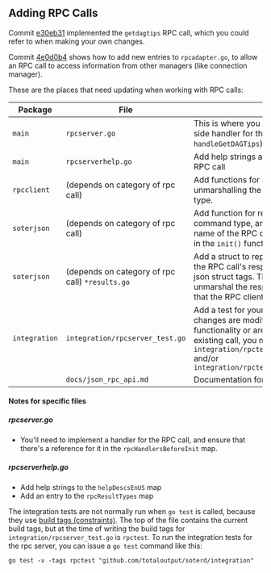 ## Adding RPC Calls

Commit [e30eb31](https://github.com/totaloutput/soterd/commit/e30eb319feb1d92bc286190633c47d288c9d7e9c) implemented the `getdagtips` RPC call, which you could refer to when making your own changes.

Commit [4e0d0b4](https://github.com/totaloutput/soterd/commit/4e0d0b4c0c69ed3049d3cc66ef42068b3a9a7b71) shows how to add new entries to `rpcadapter.go`, to allow an RPC call to access information from other managers (like connection manager).

These are the places that need updating when working with RPC calls:

|Package|File|Why?|
|---|----|----|
|`main`|`rpcserver.go`|This is where you implement the server-side handler for the call (ex: `handleGetDAGTips`)|
|`main`|`rpcserverhelp.go`|Add help strings and result types for the RPC call|
|`rpcclient`|(depends on category of rpc call)|Add functions for sending RPC call, and unmarshalling the response into a result type.|
|`soterjson`|(depends on category of rpc call)|Add function for returning a new RPC call command type, and register it with the name of the RPC call (`MustRegisterCmd()`) in the `init()` function.|
|`soterjson`|(depends on category of rpc call) `*results.go`|Add a struct to represent the payload of the RPC call's response. Don't forget the json struct tags. This will be used to unmarshal the response into a result type that the RPC client can work with.|
|`integration`|`integration/rpcserver_test.go`|Add a test for your new RPC call. If your changes are modifying existing functionality or are meant to replace an existing call, you may also need to update `integration/rpctest/rpc_harness.go` and/or `integration/rpctest/rpc_harness_test.go`|
||`docs/json_rpc_api.md`|Documentation for the RPC call|

#### Notes for specific files

##### rpcserver.go

* You'll need to implement a handler for the RPC call, and ensure that there's a reference for it in the `rpcHandlersBeforeInit` map.

##### rpcserverhelp.go

* Add help strings to the `helpDescsEnUS` map
* Add an entry to the `rpcResultTypes` map

The integration tests are not normally run when `go test` is called, because they use [build tags (constraints)](https://golang.org/pkg/go/build/#hdr-Build_Constraints). The top of the file contains the current build tags, but at the time of writing the build tags for `integration/rpcserver_test.go` is `rpctest`. To run the integration tests for the rpc server, you can issue a `go test` command like this:
```shell
go test -v -tags rpctest "github.com/totaloutput/soterd/integration"
```